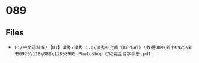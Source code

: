 # 089

## Files

- `F:/中文语料库/【01】读秀\读秀 1.0\读秀补充库（REPEAT）\数据009\新书0925\新书0920\118\089\11808905_Photoshop CS2完全自学手册.pdf`
